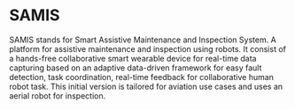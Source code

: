 # SAMIS
SAMIS stands for Smart Assistive Maintenance and Inspection System. A platform for assistive maintenance and inspection using robots. It consist of a hands-free collaborative smart wearable device for real-time data capturing based on an adaptive data-driven framework for easy fault detection, task coordination, real-time feedback for collaborative human robot task. This initial version is tailored for aviation use cases and uses an aerial robot for inspection.
